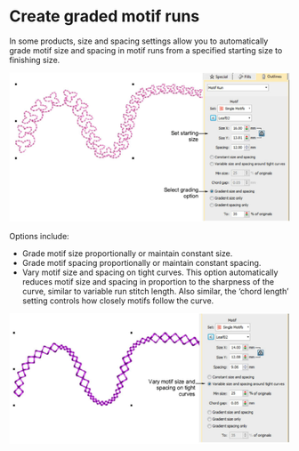 # Create graded motif runs

In some products, size and spacing settings allow you to automatically grade motif size and spacing in motif runs from a specified starting size to finishing size.

![MotifRunGraded-1.png](assets/MotifRunGraded-1.png)

Options include:

- Grade motif size proportionally or maintain constant size.
- Grade motif spacing proportionally or maintain constant spacing.
- Vary motif size and spacing on tight curves. This option automatically reduces motif size and spacing in proportion to the sharpness of the curve, similar to variable run stitch length. Also similar, the ‘chord length’ setting controls how closely motifs follow the curve.

![MotifRunGraded-2.png](assets/MotifRunGraded-2.png)
